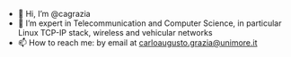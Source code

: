 - 👋 Hi, I’m @cagrazia
- 👀 I’m expert in Telecommunication and Computer Science, in particular Linux TCP-IP stack, wireless and vehicular networks
- 📫 How to reach me: by email at carloaugusto.grazia@unimore.it

<!---
cagrazia/cagrazia is a ✨ special ✨ repository because its `README.md` (this file) appears on your GitHub profile.
You can click the Preview link to take a look at your changes.
--->
